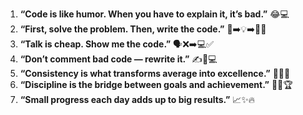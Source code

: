 1. **“Code is like humor. When you have to explain it, it’s bad.”** 😂💻
2. **“First, solve the problem. Then, write the code.”** 🧩➡️💡➡️👨‍💻
3. **“Talk is cheap. Show me the code.”** 🗣️❌➡️💻✅
4. **“Don’t comment bad code — rewrite it.”** ✍️🔄💻
5. **“Consistency is what transforms average into excellence.”** 🔁💪🌟
6. **“Discipline is the bridge between goals and achievement.”** 🎯🌉🏆
7. **“Small progress each day adds up to big results.”** 📈✨🔥
